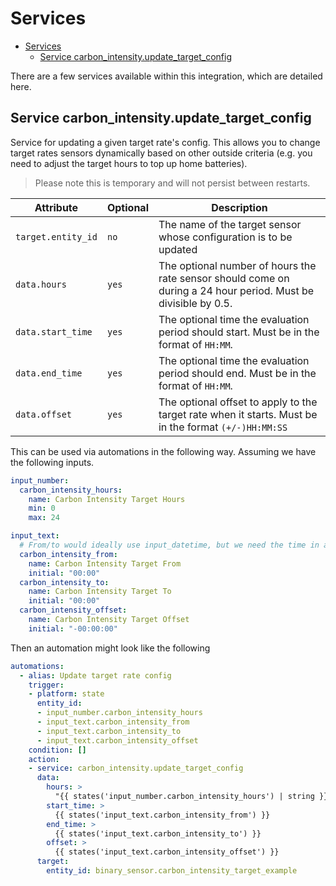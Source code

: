 # Services

- [Services](#services)
  - [Service carbon\_intensity.update\_target\_config](#service-carbon_intensityupdate_target_config)

There are a few services available within this integration, which are detailed here.

## Service carbon_intensity.update_target_config

Service for updating a given target rate's config. This allows you to change target rates sensors dynamically based on other outside criteria (e.g. you need to adjust the target hours to top up home batteries).

> Please note this is temporary and will not persist between restarts.

| Attribute          | Optional | Description                                                                                                    |
| ------------------ | -------- | ---------------------------------------------------------------------------------------------------------------|
| `target.entity_id` | `no`     | The name of the target sensor whose configuration is to be updated                                             |
| `data.hours`       | `yes`    | The optional number of hours the rate sensor should come on during a 24 hour period. Must be divisible by 0.5. |
| `data.start_time`  | `yes`    | The optional time the evaluation period should start. Must be in the format of `HH:MM`.                        |
| `data.end_time`    | `yes`    | The optional time the evaluation period should end. Must be in the format of `HH:MM`.                          |
| `data.offset`      | `yes`    | The optional offset to apply to the target rate when it starts. Must be in the format `(+/-)HH:MM:SS`          |

This can be used via automations in the following way. Assuming we have the following inputs.

```yaml
input_number:
  carbon_intensity_hours:
    name: Carbon Intensity Target Hours
    min: 0
    max: 24

input_text:
  # From/to would ideally use input_datetime, but we need the time in a different format
  carbon_intensity_from:
    name: Carbon Intensity Target From
    initial: "00:00"
  carbon_intensity_to:
    name: Carbon Intensity Target To
    initial: "00:00"
  carbon_intensity_offset:
    name: Carbon Intensity Target Offset
    initial: "-00:00:00"
```

Then an automation might look like the following

```yaml
automations:
  - alias: Update target rate config
    trigger:
    - platform: state
      entity_id:
      - input_number.carbon_intensity_hours
      - input_text.carbon_intensity_from
      - input_text.carbon_intensity_to
      - input_text.carbon_intensity_offset
    condition: []
    action:
    - service: carbon_intensity.update_target_config
      data:
        hours: >
          "{{ states('input_number.carbon_intensity_hours') | string }}"
        start_time: >
          {{ states('input_text.carbon_intensity_from') }}
        end_time: >
          {{ states('input_text.carbon_intensity_to') }}
        offset: >
          {{ states('input_text.carbon_intensity_offset') }}
      target:
        entity_id: binary_sensor.carbon_intensity_target_example
```
